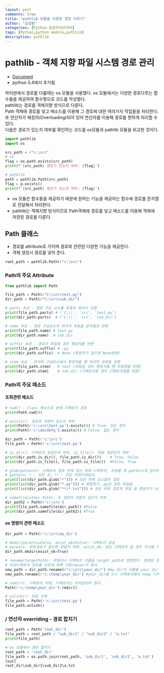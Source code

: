 ```yaml
---
layout: post
comments: true
title: "pathlib 모듈을 이용한 경로 다루기"
author: "김성환"
categories: [Python-표준라이브러리]
tags: [Python,python module,pathlib]
description: pathlib
---
```


# pathlib - 객체 지향 파일 시스템 경로 관리
- [Document](https://docs.python.org/ko/3/library/pathlib.html)
- python 3.4에서 추가됨


파이썬에서 경로를 다룰때는 os 모듈을 사용했다. os 모듈에서는 다양한 경로다루는 함수들을 제공하여 함수형으로 코드를 작성했다.   
pathlib는 경로를 객체지향 방식으로 다룬다.  
Path 객체에 경로를 넣고 메소드를 이용해 그 경로에 대한 여러가지 작업들을 처리한다.  또 연산자가 재정의(Overloading)되어 있어 연산자를 이용해 경로를 편하게 처리할 수 있다.    
다음은 경로가 있는지 여부를 확인하는 코드를 os모듈과 pathlib 모듈을 비교한 것이다.

```python
import pathlib
import os

src_path = r"c:\src"
# os
flag = os.path.exists(src_path)
print(f'{src_path} 경로가 있는지 여부: {flag}')

# pathlib
path = pathlib.Path(src_path)
flag = p.exists()
print(f'{src_path} 경로가 있는지 여부: {flag}')
```
- os 모듈은 함수들을 제공하기 때문에 원하는 기능을 제공하는 함수에 경로를 문자열로 전달해서 처리한다.
- pathlib는 객체지향 방식이므로 Path객체에 경로를 넣고 메소드를 이용해 객체에 저장된 경로를 다룬다.

 
## Path 클래스
- 경로를 attribute로 가지며 경로와 관련된 다양한 기능을 제공한다.
- 객체 생성시 경로를 넣어 준다.
```python
root_path = pathlib.Path(r"c:\src")
```

### Path의 주요 Attribute

```python
from pathlib import Path

file_path = Path(r"C:\src\test.py")
dir_path = Path(r"C:\src\sub_dir")

# parts 속성 - 경로 구성 요소를 튜플로 묶어서 반환
print(file_path.parts) # ('C:\\', 'src', 'test.py')
print(dir_path.parts)  # ('C:\\', 'src', 'sub_dir')

# name 속성 - 경로 구성요소의 마지막 부분을 문자열로 반환
print(file_path.name) # test.py
print(dir_path.name)  # sub_dir

# suffix 속성 - 경로가 파일일 경우 확장자를 반환
print(file_path.suffix) # .py
print(dir_path.suffix)  # None (확장자가 없으면 None반환)

# stem 속성 - 마지막 구성요소에서 확장자를 뺀 마지막 부분을 반환
print(file_path.stem)   # test (파일일 경우 확장자를 뺀 파일명을 반환)
print(dir_path.stem)    # sub_dir (디렉토리일 경우 디렉토리명을 반환)
```

### Path의 주요 메소드

#### 조회관련 메소드
```python
# cwd() : class 메소드로 현재 디렉토리 조회
print(Path.cwd())

# exists(): 경로의 자원이 있는지 여부
print(Path(r'c:\src\test.py').exists()) # True: 있는 경우
print(Path(r'c:\abcdefg').exists()) # False: 없는 경우

dir_path = Path(r'c:\src')
file_path = Path(r'c:\src\test.py')

# is_dir(): 디렉토리 경로인지 여부, is_file(): 파일 경로인지 여부
print(dir_path.is_dir(), file_path.is_dir())    # True, False
print(dir_path.is_file(), file_path.is_file())  #False, True

# glob(pattern): 디렉토리 경로 안에 있는 하위 디렉토리, 파일들 중 pattern과 일치하는 것들의 경로를 제공하는 generator반환
# pattern: * - 모든 것, ** - 모든 하위디렉토리.
print(list(dir_path.glob("*"))) # 모든 하위 요소들의 경로
print(list(dir_path.glob("*.py"))) # 확장자가 .py인 모든 파일들
print(list(dir_path.glob("**/*.txt"))) # 모든 하위 경로의 파일 중 확장자가 txt인 파일들.

# samefile(other Path): 두 경로의 자원이 같은지 여부
dir_path2 = Path(r'c:\src')
print(file_path.samefile(dir_path)) #False
print(dir_path.samefile(dir_path2)) #True
```

#### os 명령어 관련 메소드
```python
dir_path = Path(r'c:\src\my_dir')

# mkdir(parents=False, exist_ok=False): 디렉토리 생성
# parents: 부모경로가 없으면 만들지 여부. exist_ok: 있는 디렉토리 일 경우 무시할 지 여부. False 설정시 Exception 발생
dir_path.mkdir(exist_ok=True)

# rename(targetPath): 파일이나 디렉토리 이름을 target path로 변경한다. 변경된 경로를 반환한다.
# 부모디렉토리 경로를 다르게 하면 이동(move)가 된다.
new_path = dir_path.rename(r"c:\src\your_dir") #my_dir의 이름을 your_dir로 변경
new_path.rename(r'c:\temp\your_dir') #your_dir을 src 디렉토리에서 temp 디렉토리로 이동

# rmdir(): 디렉토리 삭제. 디렉토리는 비어있어야 한다.
Path(r'c:\temp\your_dir').rmdir()

# unlink(): 파일 삭제
file_path = Path(r'c:\src\test.py')
file_path.unlink()
```


### / 연산자 overriding -  경로 합치기
```python
root_path = Path('root_dir')
file_path = root_path / "sub_dir1" / "sub_dir2" / "a.txt"
print(file_path)

# os 모듈에서 경로 합치기
root_path = 'root_dir'
file_path = os.path.join(root_path, 'sub_dir1', 'sub_dir2', 'a.txt')
[out]
root_dir\sub_dir1\sub_dir2\a.txt
```